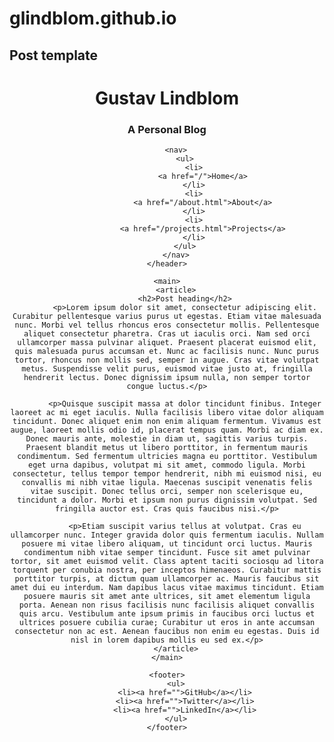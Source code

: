 # glindblom.github.io

## Post template
<!DOCTYPE html>
<html>

<head>
	<meta name="viewport" content="width=device-width, initial-scale=1">
	<link rel="stylesheet" href="/assets/styles.css">
	<title>Gustav Lindblom - Lorem Ipsum</title>
</head>

<body>
	<header>
		<h1>Gustav Lindblom</h1>
		<h3>A Personal Blog</h3>

		<nav>
			<ul>
				<li>
					<a href="/">Home</a>
				</li>
				<li>
					<a href="/about.html">About</a>
				</li>
				<li>
					<a href="/projects.html">Projects</a>
				</li>
			</ul>
		</nav>
	</header>

	<main>
		<article>
			<h2>Post heading</h2>
			<p>Lorem ipsum dolor sit amet, consectetur adipiscing elit. Curabitur pellentesque varius purus ut egestas. Etiam vitae malesuada nunc. Morbi vel tellus rhoncus eros consectetur mollis. Pellentesque aliquet consectetur pharetra. Cras ut iaculis orci. Nam sed orci ullamcorper massa pulvinar aliquet. Praesent placerat euismod elit, quis malesuada purus accumsan et. Nunc ac facilisis nunc. Nunc purus tortor, rhoncus non mollis sed, semper in augue. Cras vitae volutpat metus. Suspendisse velit purus, euismod vitae justo at, fringilla hendrerit lectus. Donec dignissim ipsum nulla, non semper tortor congue luctus.</p>

			<p>Quisque suscipit massa at dolor tincidunt finibus. Integer laoreet ac mi eget iaculis. Nulla facilisis libero vitae dolor aliquam tincidunt. Donec aliquet enim non enim aliquam fermentum. Vivamus est augue, laoreet mollis odio id, placerat tempus quam. Morbi ac diam ex. Donec mauris ante, molestie in diam ut, sagittis varius turpis. Praesent blandit metus ut libero porttitor, in fermentum mauris condimentum. Sed fermentum ultricies magna eu porttitor. Vestibulum eget urna dapibus, volutpat mi sit amet, commodo ligula. Morbi consectetur, tellus tempor tempor hendrerit, nibh mi euismod nisi, eu convallis mi nibh vitae ligula. Maecenas suscipit venenatis felis vitae suscipit. Donec tellus orci, semper non scelerisque eu, tincidunt a dolor. Morbi et ipsum non purus dignissim volutpat. Sed fringilla auctor est. Cras quis faucibus nisi.</p>

			<p>Etiam suscipit varius tellus at volutpat. Cras eu ullamcorper nunc. Integer gravida dolor quis fermentum iaculis. Nullam posuere mi vitae libero aliquam, ut tincidunt orci luctus. Mauris condimentum nibh vitae semper tincidunt. Fusce sit amet pulvinar tortor, sit amet euismod velit. Class aptent taciti sociosqu ad litora torquent per conubia nostra, per inceptos himenaeos. Curabitur mattis porttitor turpis, at dictum quam ullamcorper ac. Mauris faucibus sit amet dui eu interdum. Nam dapibus lacus vitae maximus tincidunt. Etiam posuere mauris sit amet ante ultrices, sit amet elementum ligula porta. Aenean non risus facilisis nunc facilisis aliquet convallis quis arcu. Vestibulum ante ipsum primis in faucibus orci luctus et ultrices posuere cubilia curae; Curabitur ut eros in ante accumsan consectetur non ac est. Aenean faucibus non enim eu egestas. Duis id nisl in lorem dapibus mollis eu sed ex.</p>
		</article>
	</main>

	<footer>
		<ul>
			<li><a href="">GitHub</a></li>
			<li><a href="">Twitter</a></li>
			<li><a href="">LinkedIn</a></li>
		</ul>
	</footer>

</body>

</html>